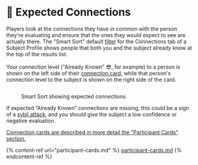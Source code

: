 # 🔗 Expected Connections

Players look at the connections they have in common with the person they're evaluating and ensure that the ones they would expect to see are actually there. The "Smart Sort" default [filter](../advanced-features/filters.md) for the Connections tab of a Subject Profile shows people that both you and the subject already know at the top of the results list.\
\
Your connection level ("Already Known" 😎, for example) to a person is shown on the left side of their [connection card](participant-cards.md#connection-cards), while that person's connection level to the subject is shown on the right side of the card.

<figure><img src="../.gitbook/assets/Screenshot 2025-01-25 at 7.47.44 PM.png" alt=""><figcaption><p>Smart Sort showing expected connections</p></figcaption></figure>

If expected “Already Known” connections are missing, this could be a sign of a [sybil attack](https://en.wikipedia.org/wiki/Sybil_attack), and you should give the subject a low confidence or negative evaluation.

[Connection cards are described in more detail the "Participant Cards" section.](participant-cards.md#connection-cards)

{% content-ref url="participant-cards.md" %}
[participant-cards.md](participant-cards.md)
{% endcontent-ref %}
